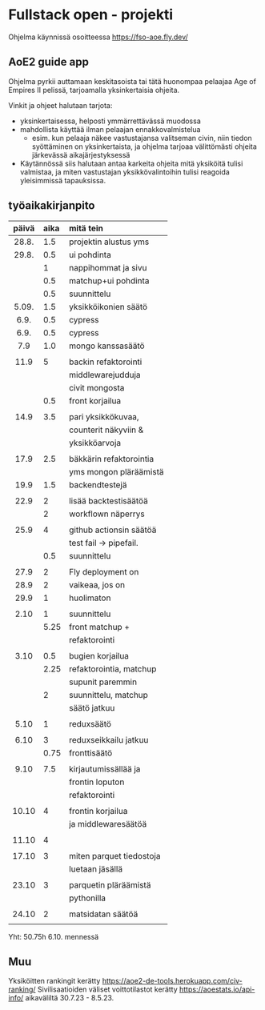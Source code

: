 # Fullstack open - projekti

Ohjelma käynnissä osoitteessa https://fso-aoe.fly.dev/

## AoE2 guide app

Ohjelma pyrkii auttamaan keskitasoista tai tätä huonompaa pelaajaa Age of Empires II pelissä, tarjoamalla yksinkertaisia ohjeita.

Vinkit ja ohjeet halutaan tarjota:

- yksinkertaisessa, helposti ymmärrettävässä muodossa
- mahdollista käyttää ilman pelaajan ennakkovalmistelua
  - esim. kun pelaaja näkee vastustajansa valitseman civin, niin tiedon syöttäminen on yksinkertaista, ja ohjelma tarjoaa välittömästi ohjeita järkevässä aikajärjestyksessä
- Käytännössä siis halutaan antaa karkeita ohjeita mitä yksiköitä tulisi valmistaa, ja miten vastustajan yksikkövalintoihin tulisi reagoida yleisimmissä tapauksissa.

## työaikakirjanpito

| päivä | aika | mitä tein                |
| :---: | :--- | :----------------------- |
| 28.8. | 1.5  | projektin alustus yms    |
| 29.8. | 0.5  | ui pohdinta              |
|       | 1    | nappihommat ja sivu      |
|       | 0.5  | matchup+ui pohdinta      |
|       | 0.5  | suunnittelu              |
| 5.09. | 1.5  | yksikköikonien säätö     |
| 6.9.  | 0.5  | cypress                  |
| 6.9.  | 0.5  | cypress                  |
|  7.9  | 1.0  | mongo kanssasäätö        |
|       |      |                          |
| 11.9  | 5    | backin refaktorointi     |
|       |      | middlewarejudduja        |
|       |      | civit mongosta           |
|       | 0.5  | front korjailua          |
|       |      |                          |
| 14.9  | 3.5  | pari yksikkökuvaa,       |
|       |      | counterit näkyviin &     |
|       |      | yksikköarvoja            |
|       |      |                          |
| 17.9  | 2.5  | bäkkärin refaktorointia  |
|       |      | yms mongon pläräämistä   |
| 19.9  | 1.5  | backendtestejä           |
|       |      |                          |
| 22.9  | 2    | lisää backtestisäätöä    |
|       | 2    | workflown näperrys       |
|       |      |                          |
| 25.9  | 4    | github actionsin säätöä  |
|       |      | test fail -> pipefail.   |
|       | 0.5  | suunnittelu              |
|       |      |                          |
| 27.9  | 2    | Fly deployment on        |
| 28.9  | 2    | vaikeaa, jos on          |
| 29.9  | 1    | huolimaton               |
|       |      |                          |
| 2.10  | 1    | suunnittelu              |
|       | 5.25 | front matchup +          |
|       |      | refaktorointi            |
|       |      |                          |
| 3.10  | 0.5  | bugien korjailua         |
|       | 2.25 | refaktorointia, matchup  |
|       |      | supunit paremmin         |
|       | 2    | suunnittelu, matchup     |
|       |      | säätö jatkuu             |
|       |      |                          |
| 5.10  | 1    | reduxsäätö               |
|       |      |                          |
| 6.10  | 3    | reduxseikkailu jatkuu    |
|       | 0.75 | fronttisäätö             |
|       |      |                          |
| 9.10  | 7.5  | kirjautumissällää ja     |
|       |      | frontin loputon          |
|       |      | refaktorointi            |
|       |      |                          |
| 10.10 | 4    | frontin korjailua        |
|       |      | ja middlewaresäätöä      |
|       |      |                          |
| 11.10 | 4    |                          |
|       |      |                          |
| 17.10 | 3    | miten parquet tiedostoja |
|       |      | luetaan jäsällä          |
|       |      |                          |
| 23.10 | 3    | parquetin pläräämistä    |
|       |      | pythonilla               |
|       |      |                          |
| 24.10 | 2    | matsidatan säätöä        |
|       |      |                          |

Yht: 50.75h 6.10. mennessä

## Muu

Yksiköitten rankingit kerätty https://aoe2-de-tools.herokuapp.com/civ-ranking/
Sivilisaatioiden väliset voittotilastot kerätty https://aoestats.io/api-info/ aikaväliltä 30.7.23 - 8.5.23.
